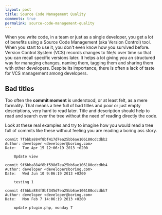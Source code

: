 ```yaml
---
layout: post
title: Source Code Management Quality
comments: true
permalink: source-code-management-quality
---
```


When you write code, in a team or just as a single developer, you get a lot of
benefits using a Source Code Management (aka Version Control) tool. 
When you start to use it, you don't even know how you survived before. Version
Control System (VCS) records changes to file/s over time so that you can recall 
specific versions later. It helps a lot giving you an structured way for
managing changes, naming them, tagging them and sharing them with other
developers. Despite its importance, there is often a lack of taste for VCS
management among developers.


Bad titles
---
Too often the **commit moment** is understood, or at least felt, as a mere
formality. That means a tree full of bad titles and poor or just empty
descriptions, very hard to read later. Title and description should help to read
and search over the tree without the need of reading directly the code.

Look at these real examples and try to imagine how you would read a tree full of
commits like these without feeling you are reading a boring ass story.

    commit 7f6bba884f8bf417d7ea25bb6ae106180cdcdbb2
    Author: developer <developer@boring.com>
    Date:   Tue Apr 15 12:06:19 2013 +0200

        Update view

    commit 9f6bba884f8bf598d7ea25bb6ae106180cdcdbb4
    Author: developer <developer@boring.com>
    Date:   Wed Jun 10 9:06:19 2013 +0200 

        testing 1

    commit 4f6bba884f8bf345d7ea25bb6ae106180cdcdbb7
    Author: developer <developer@boring.com>
    Date:   Mon Feb 7 14:06:19 2013 +0200 

        update plugin.php, monday 7 

